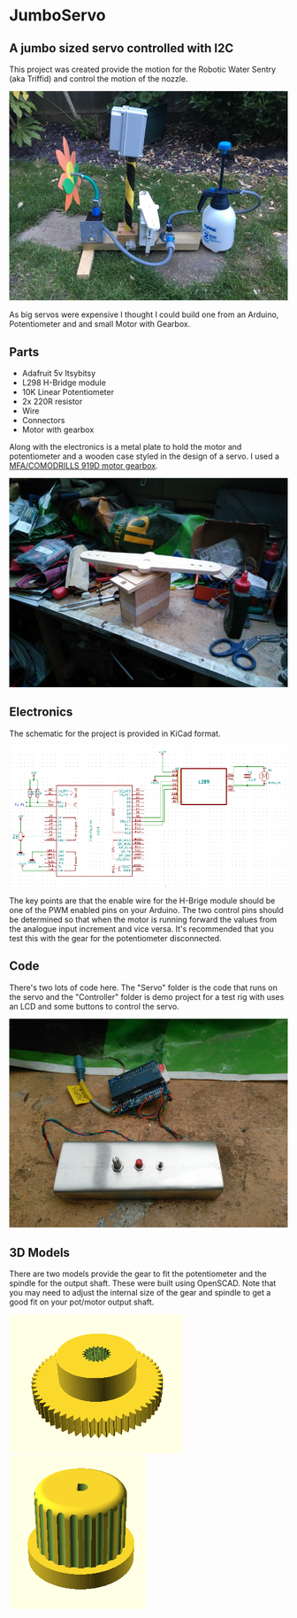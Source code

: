 # JumboServo
## A jumbo sized servo controlled with I2C

This project was created provide the motion for the Robotic Water Sentry (aka Triffid) and control the motion of the nozzle. 

![Squirting water game](Game2.jpg "Squirting water game")

As big servos were expensive I thought I could build one from an Arduino, Potentiometer and and small Motor with Gearbox.

## Parts

* Adafruit 5v Itsybitsy
* L298 H-Bridge module
* 10K Linear Potentiometer
* 2x 220R resistor
* Wire
* Connectors
* Motor with gearbox

Along with the electronics is a metal plate to hold the motor and potentiometer and a wooden case styled in the design of a servo. I used a [MFA/COMODRILLS 919D motor gearbox](https://www.mfacomodrills.com/gearboxes/919d_series.html).

![Servo Case](ServoCase.jpg "Servo Case")

## Electronics

The schematic for the project is provided in KiCad format.

![Schematic](Schematic/ServoDiagram.png "Servo Diagram")

The key points are that the enable wire for the H-Brige module should be one of the PWM enabled pins on your Arduino. The two control pins should be determined so that when the motor is running forward the values from the analogue input increment and vice versa. It's recommended that you test this with the gear for the potentiometer disconnected.

## Code

There's two lots of code here. The "Servo" folder is the code that runs on the servo and the "Controller" folder is demo project for a test rig with uses an LCD and some buttons to control the servo.

![Test Rig](TestRig.jpg "Test Rig")

## 3D Models

There are two models provide the gear to fit the potentiometer and the spindle for the output shaft. These were built using OpenSCAD. Note that you may need to adjust the internal size of the gear and spindle to get a good fit on your pot/motor output shaft.

![Servo Gear](3DModels/ServoGear.png) ![Servo Spindle](3DModels/ServoSpindle.png)